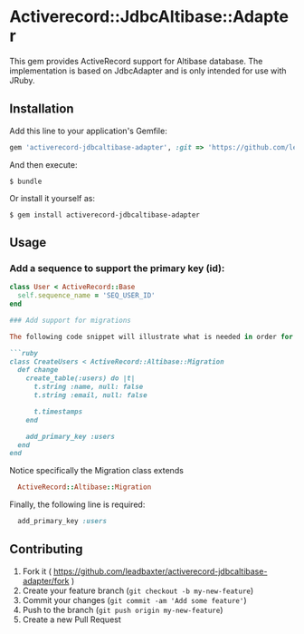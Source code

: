 # Activerecord::JdbcAltibase::Adapter

This gem provides ActiveRecord support for Altibase database. The implementation is based on JdbcAdapter
and is only intended for use with JRuby.

## Installation

Add this line to your application's Gemfile:

```ruby
gem 'activerecord-jdbcaltibase-adapter', :git => 'https://github.com/leadbaxter/activerecord-jdbcaltibase-adapter.git', platform: :jruby
```

And then execute:

    $ bundle

Or install it yourself as:

    $ gem install activerecord-jdbcaltibase-adapter

## Usage

### Add a sequence to support the primary key (id):

```ruby
class User < ActiveRecord::Base
  self.sequence_name = 'SEQ_USER_ID'
end

### Add support for migrations

The following code snippet will illustrate what is needed in order for an Altibase table to support migrations:

```ruby
class CreateUsers < ActiveRecord::Altibase::Migration
  def change
    create_table(:users) do |t|
      t.string :name, null: false
      t.string :email, null: false

      t.timestamps
    end

    add_primary_key :users
  end
end
```

Notice specifically the Migration class extends
```ruby
  ActiveRecord::Altibase::Migration
```

Finally, the following line is required:
```ruby
  add_primary_key :users
```

## Contributing

1. Fork it ( https://github.com/leadbaxter/activerecord-jdbcaltibase-adapter/fork )
2. Create your feature branch (`git checkout -b my-new-feature`)
3. Commit your changes (`git commit -am 'Add some feature'`)
4. Push to the branch (`git push origin my-new-feature`)
5. Create a new Pull Request
